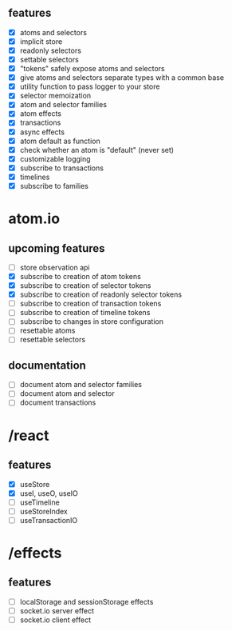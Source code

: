 ## features
- [x] atoms and selectors
- [x] implicit store
- [x] readonly selectors
- [x] settable selectors
- [x] "tokens" safely expose atoms and selectors
- [x] give atoms and selectors separate types with a common base
- [x] utility function to pass logger to your store
- [x] selector memoization
- [x] atom and selector families
- [x] atom effects
- [x] transactions
- [x] async effects
- [x] atom default as function
- [x] check whether an atom is "default" (never set)
- [x] customizable logging
- [x] subscribe to transactions
- [x] timelines
- [x] subscribe to families

# atom.io
## upcoming features
- [ ] store observation api
- [x] subscribe to creation of atom tokens
- [x] subscribe to creation of selector tokens
- [x] subscribe to creation of readonly selector tokens
- [ ] subscribe to creation of transaction tokens
- [ ] subscribe to creation of timeline tokens
- [ ] subscribe to changes in store configuration
- [ ] resettable atoms
- [ ] resettable selectors

## documentation
- [ ] document atom and selector families
- [ ] document atom and selector
- [ ] document transactions

# /react
## features
- [x] useStore
- [x] useI, useO, useIO
- [ ] useTimeline
- [ ] useStoreIndex
- [ ] useTransactionIO 

# /effects
## features
- [ ] localStorage and sessionStorage effects
- [ ] socket.io server effect
- [ ] socket.io client effect
